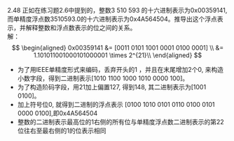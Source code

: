 2.48 正如在练习题2.6中提到的，整数3 510 593 的十六进制表示为0x00359141, 而单精度浮点数3510593.0的十六进制表示为0x4A564504。推导出这个浮点表示，并解释整数和浮点数表示的位之间的关系。  
解：
$$
\begin{aligned}
0x00359141 &= [0011 0101 1001 0001 0100 0001] \\
&= 1.101011001000101000001 \times 2^{21}\\
\end{aligned}
$$
- 为了用IEEE单精度形式来编码，丢弃开头的1 ，并且在末尾增加2个0, 来构造小数字段，得到二进制表示[1010 1100 1000 1010 0000 100]。
- 为了构造阶码字段，用21加上偏置127, 得到148, 其二进制表示为[1001 0100]。
- 加上符号位0, 就得到二进制的浮点表示
[0100 1010 0101 0110 0100 0101 0000 0100],即0x4A564504
- 整数的二进制表示最高位的1右侧的所有位与单精度浮点数二进制表示的第22位往右至最右侧的1的位表示相同